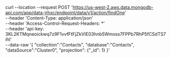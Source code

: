 curl --location --request POST 'https://us-west-2.aws.data.mongodb-api.com/app/data-jrhxc/endpoint/data/v1/action/findOne' \
--header 'Content-Type: application/json' \
--header 'Access-Control-Request-Headers: *' \
--header 'api-key: 3KL2KTMqneoickwq7z9F1vvfFtFjZkVIE03hnb5Wmxss7FPPb7RhP5fCSdTS7ihI' \
--data-raw '{
    "collection":"Contacts",
    "database":"Contacts",
    "dataSource":"Cluster0",
    "projection": {"_id": 1}
}'
